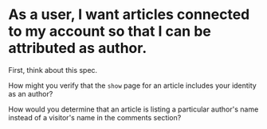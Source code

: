 # As a user, I want articles connected to my account so that I can be attributed as author.

First, think about this spec.

How might you verify that the `show` page for an article includes your identity as an author?

How would you determine that an article is listing a particular author's name instead of a visitor's name in the comments section?
